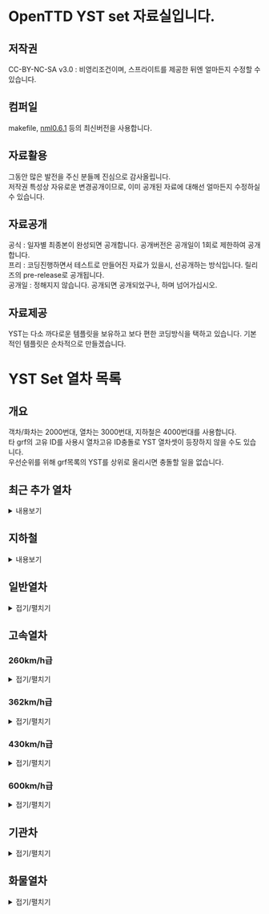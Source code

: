 # OpenTTD YST set 자료실입니다.
## 저작권
 CC-BY-NC-SA v3.0 : 비영리조건이며, 스프라이트를 제공한 뒤엔 얼마든지 수정할 수 있습니다.<br>

## 컴퍼일
makefile, [nml0.6.1](https://github.com/OpenTTD/nml) 등의 최신버전을 사용합니다.<br>

## 자료활용
그동안 많은 발전을 주신 분들께 진심으로 감사올립니다.<br>
저작권 특성상 자유로운 변경공개이므로, 이미 공개된 자료에 대해선 얼마든지 수정하실 수 있습니다.<br>

## 자료공개
공식 : 일자별 최종본이 완성되면 공개합니다. 공개버전은 공개일이 1회로 제한하여 공개합니다.<br>
프리 : 코딩진행하면서 테스트로 만들어진 자료가 있을시, 선공개하는 방식입니다. 릴리즈의 pre-release로 공개됩니다.<br>
공개일 : 정해지지 않습니다. 공개되면 공개되었구나, 하며 넘어가십시오.<br>

## 자료제공
YST는 다소 까다로운 템플릿을 보유하고 보다 편한 코딩방식을 택하고 있습니다. 기본적인 템플릿은 순차적으로 만들겠습니다.<br>

# YST Set 열차 목록
## 개요
객차/화차는 2000번대, 열차는 3000번대, 지하철은 4000번대를 사용합니다. <br>
타 grf의 고유 ID를 사용시 열차고유 ID충돌로 YST 열차셋이 등장하지 않을 수도 있습니다.<br>
우선순위를 위해 grf목록의 YST를 상위로 올리시면 충돌할 일을 없습니다.<br>

## 최근 추가 열차
<details markdown="1">
<summary>내용보기</summary>
<table class="table2">
                                    <thead>
                                        <tr>
                                            <th>구분</th><th>열차이름</th><th>도입년도</th><th>열차속도</th><th>수송량</th>
                                        </tr>
                                    </thead>
                                    <tbody>
                                        <tr>
                                            <td rowspan="4">지하철</td>
                                        </tr>
                                        <tr>
                                            <td rowspan="3">MTR</td>
                                        </tr>
                                            <tr>
                                                <td colspan="3"><img src="img/YST/MTR.png" alt="MTR"></td>
                                            </tr>
                                        <tr class="tr">
                                            <td>1979년</td><td>120km/h</td><td>운전차량 80, 객차차량 80</td>
                                        </tr>
                                        <!-- // MTR -->
                                        <tr>
                                            <td rowspan="4">지하철</td>
                                        </tr>
                                        <tr>
                                            <td rowspan="3">MTR 개조형</td>
                                        </tr>
                                            <tr>
                                                <td colspan="3"><img src="img/YST/MTR_remoding.png" alt="MTR remoding"></td>
                                            </tr>
                                        <tr class="tr">
                                            <td>1979년</td><td>120km/h</td><td>운전차량 80, 객차차량 80</td>
                                        </tr>
                                        <!-- // MTR 개조형-->
                                        <tr>
                                            <td rowspan="4">지하철</td>
                                        </tr>
                                        <tr>
                                            <td rowspan="3">MTR 디즈니</td>
                                        </tr>
                                            <tr>
                                                <td colspan="3"><img src="img/YST/MTR_Disney.png" alt="MTR Disney"></td>
                                            </tr>
                                        <tr class="tr">
                                            <td>1979년</td><td>120km/h</td><td>운전차량 80, 객차차량 80</td>
                                        </tr>
                                        <!-- // MTR 디즈니-->
                                        <tr>
                                            <td rowspan="4">지하철</td>
                                        </tr>
                                        <tr>
                                            <td rowspan="3">MTR CNR</td>
                                        </tr>
                                            <tr>
                                                <td colspan="3"><img src="img/YST/MTR_CNR.png" alt="MTR CNR"></td>
                                            </tr>
                                        <tr class="tr">
                                            <td>1979년</td><td>120km/h</td><td>운전차량 80, 객차차량 80</td>
                                        </tr>
                                        <!-- // MTR CNR-->
                                        <tr>
                                            <td rowspan="4">지하철</td>
                                        </tr>
                                        <tr>
                                            <td rowspan="3">MTR CNR 남부섬</td>
                                        </tr>
                                            <tr>
                                                <td colspan="3"><img src="img/YST/MTR_CNRN.png" alt="MTR CNR 남부섬"></td>
                                            </tr>
                                        <tr class="tr">
                                            <td>1979년</td><td>120km/h</td><td>운전차량 80, 객차차량 80</td>
                                        </tr>
                                        <!-- // MTR CNR 남부섬-->
                                        <tr>
                                            <td rowspan="4">지하철</td>
                                        </tr>
                                        <tr>
                                            <td rowspan="3">MTR CRRC</td>
                                        </tr>
                                            <tr>
                                                <td colspan="3"><img src="img/YST/MTR_CRRC.png" alt="MTR CRRC"></td>
                                            </tr>
                                        <tr class="tr">
                                            <td>1979년</td><td>120km/h</td><td>운전차량 80, 객차차량 80</td>
                                        </tr>
                                        <!-- // MTR CRRC-->
                                        <tr>
                                            <td rowspan="4">지하철</td>
                                        </tr>
                                        <tr>
                                            <td rowspan="3">MTR 미쓰비시</td>
                                        </tr>
                                            <tr>
                                                <td colspan="3"><img src="img/YST/MTR_H.png" alt="MTR 미쓰비시"></td>
                                            </tr>
                                        <tr class="tr">
                                            <td>1979년</td><td>120km/h</td><td>운전차량 80, 객차차량 80</td>
                                        </tr>
                                        <!-- // MTR 미쓰비시-->
                                        <tr>
                                            <td rowspan="4">지하철</td>
                                        </tr>
                                        <tr>
                                            <td rowspan="3">YTRO 100 A도색</td>
                                        </tr>
                                        <tr>
                                            <td colspan="3"><img src="img/YST/YTRO_100_A.png" alt="YTRO 100 A도색"></td>
                                        </tr>
                                        <tr class="tr">
                                            <td>2020년</td><td>120km/h</td><td>운전차량 80, 1층 객차차량 80, 2층 객차차량 160</td>
                                        </tr>
                                        <tr>
                                            <td rowspan="4">지하철</td>
                                        </tr>
                                        <tr>
                                            <td rowspan="3">YTRO 100 B도색</td>
                                        </tr>
                                        <tr>
                                            <td colspan="3"><img src="img/YST/YTRO_100_B.png" alt="YTRO 100 B도색"></td>
                                        </tr>
                                        <tr class="tr">
                                            <td>2020년</td><td>120km/h</td><td>운전차량 80, 1층 객차차량 80, 2층 객차차량 160</td>
                                        </tr>
                                        <tr>
                                            <td rowspan="4">지하철</td>
                                        </tr>
                                        <tr>
                                            <td rowspan="3">YTRO 100 C도색</td>
                                        </tr>
                                        <tr>
                                            <td colspan="3"><img src="img/YST/YTRO_100_C.png" alt="YTRO 100 C도색"></td>
                                        </tr>
                                        <tr class="tr">
                                            <td>2020년</td><td>120km/h</td><td>운전차량 80, 1층 객차차량 80, 2층 객차차량 160</td>
                                        </tr>
                                        <tr>
                                            <td rowspan="4">지하철</td>
                                        </tr>
                                        <tr>
                                            <td rowspan="3">YTRO 100 D도색</td>
                                        </tr>
                                        <tr>
                                            <td colspan="3"><img src="img/YST/YTRO_100_D.png" alt="YTRO 100 D도색"></td>
                                        </tr>
                                        <tr class="tr">
                                            <td>2020년</td><td>120km/h</td><td>운전차량 80, 1층 객차차량 80, 2층 객차차량 160</td>
                                        </tr>
                                        <tr>
                                            <td rowspan="4">지하철</td>
                                        </tr>
                                        <tr>
                                            <td rowspan="3">YTRO 100 E도색</td>
                                        </tr>
                                        <tr>
                                            <td colspan="3"><img src="img/YST/YTRO_100_E.png" alt="YTRO 100 E도색"></td>
                                        </tr>
                                        <tr class="tr">
                                            <td>2020년</td><td>120km/h</td><td>운전차량 80, 1층 객차차량 80, 2층 객차차량 160</td>
                                        </tr>
                                        <!-- // YTRO 100 -->
                                        <tr>
                                            <td rowspan="4">지하철</td>
                                        </tr>
                                        <tr>
                                            <td rowspan="3">YTRO 200 A도색</td>
                                        </tr>
                                        <tr>
                                            <td colspan="3"><img src="img/YST/YTRO_200_A.png" alt="YTRO 200 A도색"></td>
                                        </tr>
                                        <tr class="tr">
                                            <td>2020년</td><td>120km/h</td><td>운전차량 80, 1층 객차차량 80, 2층 객차차량 160</td>
                                        </tr>
                                        <tr>
                                            <td rowspan="4">지하철</td>
                                        </tr>
                                        <tr>
                                            <td rowspan="3">YTRO 200 B도색</td>
                                        </tr>
                                        <tr>
                                            <td colspan="3"><img src="img/YST/YTRO_200_B.png" alt="YTRO 200 B도색"></td>
                                        </tr>
                                        <tr class="tr">
                                            <td>2020년</td><td>120km/h</td><td>운전차량 80, 1층 객차차량 80, 2층 객차차량 160</td>
                                        </tr>
                                        <tr>
                                            <td rowspan="4">지하철</td>
                                        </tr>
                                        <tr>
                                            <td rowspan="3">YTRO 200 C도색</td>
                                        </tr>
                                        <tr>
                                            <td colspan="3"><img src="img/YST/YTRO_200_C.png" alt="YTRO 200 C도색"></td>
                                        </tr>
                                        <tr class="tr">
                                            <td>2020년</td><td>120km/h</td><td>운전차량 80, 1층 객차차량 80, 2층 객차차량 160</td>
                                        </tr>
                                        <tr>
                                            <td rowspan="4">지하철</td>
                                        </tr>
                                        <tr>
                                            <td rowspan="3">YTRO 200 D도색</td>
                                        </tr>
                                        <tr>
                                            <td colspan="3"><img src="img/YST/YTRO_200_D.png" alt="YTRO 200 D도색"></td>
                                        </tr>
                                        <tr class="tr">
                                            <td>2020년</td><td>120km/h</td><td>운전차량 80, 1층 객차차량 80, 2층 객차차량 160</td>
                                        </tr>
                                        <tr>
                                            <td rowspan="4">지하철</td>
                                        </tr>
                                        <tr>
                                            <td rowspan="3">YTRO 200 E도색</td>
                                        </tr>
                                        <tr>
                                            <td colspan="3"><img src="img/YST/YTRO_200_E.png" alt="YTRO 200 E도색"></td>
                                        </tr>
                                        <tr class="tr">
                                            <td>2020년</td><td>120km/h</td><td>운전차량 80, 1층 객차차량 80, 2층 객차차량 160</td>
                                        </tr>
                                        <tr>
                                            <td rowspan="4">지하철</td>
                                        </tr>
                                        <tr>
                                            <td rowspan="3">YTRO 200 F도색</td>
                                        </tr>
                                        <tr>
                                            <td colspan="3"><img src="img/YST/YTRO_200_F.png" alt="YTRO 200 F도색"></td>
                                        </tr>
                                        <tr class="tr">
                                            <td>2020년</td><td>120km/h</td><td>운전차량 80, 1층 객차차량 80, 2층 객차차량 160</td>
                                        </tr>
                                        <tr>
                                            <td rowspan="4">지하철</td>
                                        </tr>
                                        <tr>
                                            <td rowspan="3">YTRO 200 G도색</td>
                                        </tr>
                                        <tr>
                                            <td colspan="3"><img src="img/YST/YTRO_200_G.png" alt="YTRO 200 G도색"></td>
                                        </tr>
                                        <tr class="tr">
                                            <td>2020년</td><td>120km/h</td><td>운전차량 80, 1층 객차차량 80, 2층 객차차량 160</td>
                                        </tr>
                                        <tr>
                                            <td rowspan="4">지하철</td>
                                        </tr>
                                        <tr>
                                            <td rowspan="3">YTRO 200 H도색</td>
                                        </tr>
                                        <tr>
                                            <td colspan="3"><img src="img/YST/YTRO_200_H.png" alt="YTRO 200 H도색"></td>
                                        </tr>
                                        <tr class="tr">
                                            <td>2020년</td><td>120km/h</td><td>운전차량 80, 1층 객차차량 80, 2층 객차차량 160</td>
                                        </tr>
                                        <tr>
                                            <td rowspan="4">지하철</td>
                                        </tr>
                                        <tr>
                                            <td rowspan="3">YTRO 200 I도색</td>
                                        </tr>
                                        <tr>
                                            <td colspan="3"><img src="img/YST/YTRO_200_I.png" alt="YTRO 200 I도색"></td>
                                        </tr>
                                        <tr class="tr">
                                            <td>2020년</td><td>120km/h</td><td>운전차량 80, 1층 객차차량 80, 2층 객차차량 160</td>
                                        </tr>
                                        <tr>
                                            <td rowspan="4">지하철</td>
                                        </tr>
                                        <tr>
                                            <td rowspan="3">YTRO 200 J도색</td>
                                        </tr>
                                        <tr>
                                            <td colspan="3"><img src="img/YST/YTRO_200_J.png" alt="YTRO 200 J도색"></td>
                                        </tr>
                                        <tr class="tr">
                                            <td>2020년</td><td>120km/h</td><td>운전차량 80, 1층 객차차량 80, 2층 객차차량 160</td>
                                        </tr>
                                        <!-- // YTRO 200 -->
                                </table>
</details>

## 지하철
<details markdown="2">
<summary>내용보기</summary>
<table class="table2">
                                    <thead>
                                        <tr>
                                            <th>구분</th><th>열차이름</th><th>도입년도</th><th>열차속도</th><th>수송량</th>
                                        </tr>
                                    </thead>
                                    <tbody>
                                        <tr>
                                            <td rowspan="4">지하철</td>
                                        </tr>
                                        <tr>
                                            <td rowspan="3">MTR</td>
                                        </tr>
                                            <tr>
                                                <td colspan="3"><img src="img/YST/MTR.png" alt="MTR"></td>
                                            </tr>
                                        <tr class="tr">
                                            <td>1979년</td><td>120km/h</td><td>운전차량 80, 객차차량 80</td>
                                        </tr>
                                        <!-- // MTR -->
                                        <tr>
                                            <td rowspan="4">지하철</td>
                                        </tr>
                                        <tr>
                                            <td rowspan="3">MTR 개조형</td>
                                        </tr>
                                            <tr>
                                                <td colspan="3"><img src="img/YST/MTR_remoding.png" alt="MTR remoding"></td>
                                            </tr>
                                        <tr class="tr">
                                            <td>1979년</td><td>120km/h</td><td>운전차량 80, 객차차량 80</td>
                                        </tr>
                                        <!-- // MTR 개조형-->
                                        <tr>
                                            <td rowspan="4">지하철</td>
                                        </tr>
                                        <tr>
                                            <td rowspan="3">MTR 디즈니</td>
                                        </tr>
                                            <tr>
                                                <td colspan="3"><img src="img/YST/MTR_Disney.png" alt="MTR Disney"></td>
                                            </tr>
                                        <tr class="tr">
                                            <td>1979년</td><td>120km/h</td><td>운전차량 80, 객차차량 80</td>
                                        </tr>
                                        <!-- // MTR 디즈니-->
                                        <tr>
                                            <td rowspan="4">지하철</td>
                                        </tr>
                                        <tr>
                                            <td rowspan="3">MTR CNR</td>
                                        </tr>
                                            <tr>
                                                <td colspan="3"><img src="img/YST/MTR_CNR.png" alt="MTR CNR"></td>
                                            </tr>
                                        <tr class="tr">
                                            <td>1979년</td><td>120km/h</td><td>운전차량 80, 객차차량 80</td>
                                        </tr>
                                        <!-- // MTR CNR-->
                                        <tr>
                                            <td rowspan="4">지하철</td>
                                        </tr>
                                        <tr>
                                            <td rowspan="3">MTR CNR 남부섬</td>
                                        </tr>
                                            <tr>
                                                <td colspan="3"><img src="img/YST/MTR_CNRN.png" alt="MTR CNR 남부섬"></td>
                                            </tr>
                                        <tr class="tr">
                                            <td>1979년</td><td>120km/h</td><td>운전차량 80, 객차차량 80</td>
                                        </tr>
                                        <!-- // MTR CNR 남부섬-->
                                        <tr>
                                            <td rowspan="4">지하철</td>
                                        </tr>
                                        <tr>
                                            <td rowspan="3">MTR CRRC</td>
                                        </tr>
                                            <tr>
                                                <td colspan="3"><img src="img/YST/MTR_CRRC.png" alt="MTR CRRC"></td>
                                            </tr>
                                        <tr class="tr">
                                            <td>1979년</td><td>120km/h</td><td>운전차량 80, 객차차량 80</td>
                                        </tr>
                                        <!-- // MTR CRRC-->
                                        <tr>
                                            <td rowspan="4">지하철</td>
                                        </tr>
                                        <tr>
                                            <td rowspan="3">MTR 미쓰비시</td>
                                        </tr>
                                            <tr>
                                                <td colspan="3"><img src="img/YST/MTR_H.png" alt="MTR 미쓰비시"></td>
                                            </tr>
                                        <tr class="tr">
                                            <td>1979년</td><td>120km/h</td><td>운전차량 80, 객차차량 80</td>
                                        </tr>
                                        <!-- // MTR 미쓰비시-->
                                        <tr>
                                            <td rowspan="4">지하철</td>
                                        </tr>
                                        <tr>
                                            <td rowspan="3">YTRO 100 A도색</td>
                                        </tr>
                                        <tr>
                                            <td colspan="3"><img src="img/YST/YTRO_100_A.png" alt="YTRO 100 A도색"></td>
                                        </tr>
                                        <tr class="tr">
                                            <td>2020년</td><td>120km/h</td><td>운전차량 80, 1층 객차차량 80, 2층 객차차량 160</td>
                                        </tr>
                                        <tr>
                                            <td rowspan="4">지하철</td>
                                        </tr>
                                        <tr>
                                            <td rowspan="3">YTRO 100 B도색</td>
                                        </tr>
                                        <tr>
                                            <td colspan="3"><img src="img/YST/YTRO_100_B.png" alt="YTRO 100 B도색"></td>
                                        </tr>
                                        <tr class="tr">
                                            <td>2020년</td><td>120km/h</td><td>운전차량 80, 1층 객차차량 80, 2층 객차차량 160</td>
                                        </tr>
                                        <tr>
                                            <td rowspan="4">지하철</td>
                                        </tr>
                                        <tr>
                                            <td rowspan="3">YTRO 100 C도색</td>
                                        </tr>
                                        <tr>
                                            <td colspan="3"><img src="img/YST/YTRO_100_C.png" alt="YTRO 100 C도색"></td>
                                        </tr>
                                        <tr class="tr">
                                            <td>2020년</td><td>120km/h</td><td>운전차량 80, 1층 객차차량 80, 2층 객차차량 160</td>
                                        </tr>
                                        <tr>
                                            <td rowspan="4">지하철</td>
                                        </tr>
                                        <tr>
                                            <td rowspan="3">YTRO 100 D도색</td>
                                        </tr>
                                        <tr>
                                            <td colspan="3"><img src="img/YST/YTRO_100_D.png" alt="YTRO 100 D도색"></td>
                                        </tr>
                                        <tr class="tr">
                                            <td>2020년</td><td>120km/h</td><td>운전차량 80, 1층 객차차량 80, 2층 객차차량 160</td>
                                        </tr>
                                        <tr>
                                            <td rowspan="4">지하철</td>
                                        </tr>
                                        <tr>
                                            <td rowspan="3">YTRO 100 E도색</td>
                                        </tr>
                                        <tr>
                                            <td colspan="3"><img src="img/YST/YTRO_100_E.png" alt="YTRO 100 E도색"></td>
                                        </tr>
                                        <tr class="tr">
                                            <td>2020년</td><td>120km/h</td><td>운전차량 80, 1층 객차차량 80, 2층 객차차량 160</td>
                                        </tr>
                                        <!-- // YTRO 100 -->
                                        <tr>
                                            <td rowspan="4">지하철</td>
                                        </tr>
                                        <tr>
                                            <td rowspan="3">YTRO 200 A도색</td>
                                        </tr>
                                        <tr>
                                            <td colspan="3"><img src="img/YST/YTRO_200_A.png" alt="YTRO 200 A도색"></td>
                                        </tr>
                                        <tr class="tr">
                                            <td>2020년</td><td>120km/h</td><td>운전차량 80, 1층 객차차량 80, 2층 객차차량 160</td>
                                        </tr>
                                        <tr>
                                            <td rowspan="4">지하철</td>
                                        </tr>
                                        <tr>
                                            <td rowspan="3">YTRO 200 B도색</td>
                                        </tr>
                                        <tr>
                                            <td colspan="3"><img src="img/YST/YTRO_200_B.png" alt="YTRO 200 B도색"></td>
                                        </tr>
                                        <tr class="tr">
                                            <td>2020년</td><td>120km/h</td><td>운전차량 80, 1층 객차차량 80, 2층 객차차량 160</td>
                                        </tr>
                                        <tr>
                                            <td rowspan="4">지하철</td>
                                        </tr>
                                        <tr>
                                            <td rowspan="3">YTRO 200 C도색</td>
                                        </tr>
                                        <tr>
                                            <td colspan="3"><img src="img/YST/YTRO_200_C.png" alt="YTRO 200 C도색"></td>
                                        </tr>
                                        <tr class="tr">
                                            <td>2020년</td><td>120km/h</td><td>운전차량 80, 1층 객차차량 80, 2층 객차차량 160</td>
                                        </tr>
                                        <tr>
                                            <td rowspan="4">지하철</td>
                                        </tr>
                                        <tr>
                                            <td rowspan="3">YTRO 200 D도색</td>
                                        </tr>
                                        <tr>
                                            <td colspan="3"><img src="img/YST/YTRO_200_D.png" alt="YTRO 200 D도색"></td>
                                        </tr>
                                        <tr class="tr">
                                            <td>2020년</td><td>120km/h</td><td>운전차량 80, 1층 객차차량 80, 2층 객차차량 160</td>
                                        </tr>
                                        <tr>
                                            <td rowspan="4">지하철</td>
                                        </tr>
                                        <tr>
                                            <td rowspan="3">YTRO 200 E도색</td>
                                        </tr>
                                        <tr>
                                            <td colspan="3"><img src="img/YST/YTRO_200_E.png" alt="YTRO 200 E도색"></td>
                                        </tr>
                                        <tr class="tr">
                                            <td>2020년</td><td>120km/h</td><td>운전차량 80, 1층 객차차량 80, 2층 객차차량 160</td>
                                        </tr>
                                        <tr>
                                            <td rowspan="4">지하철</td>
                                        </tr>
                                        <tr>
                                            <td rowspan="3">YTRO 200 F도색</td>
                                        </tr>
                                        <tr>
                                            <td colspan="3"><img src="img/YST/YTRO_200_F.png" alt="YTRO 200 F도색"></td>
                                        </tr>
                                        <tr class="tr">
                                            <td>2020년</td><td>120km/h</td><td>운전차량 80, 1층 객차차량 80, 2층 객차차량 160</td>
                                        </tr>
                                        <tr>
                                            <td rowspan="4">지하철</td>
                                        </tr>
                                        <tr>
                                            <td rowspan="3">YTRO 200 G도색</td>
                                        </tr>
                                        <tr>
                                            <td colspan="3"><img src="img/YST/YTRO_200_G.png" alt="YTRO 200 G도색"></td>
                                        </tr>
                                        <tr class="tr">
                                            <td>2020년</td><td>120km/h</td><td>운전차량 80, 1층 객차차량 80, 2층 객차차량 160</td>
                                        </tr>
                                        <tr>
                                            <td rowspan="4">지하철</td>
                                        </tr>
                                        <tr>
                                            <td rowspan="3">YTRO 200 H도색</td>
                                        </tr>
                                        <tr>
                                            <td colspan="3"><img src="img/YST/YTRO_200_H.png" alt="YTRO 200 H도색"></td>
                                        </tr>
                                        <tr class="tr">
                                            <td>2020년</td><td>120km/h</td><td>운전차량 80, 1층 객차차량 80, 2층 객차차량 160</td>
                                        </tr>
                                        <tr>
                                            <td rowspan="4">지하철</td>
                                        </tr>
                                        <tr>
                                            <td rowspan="3">YTRO 200 I도색</td>
                                        </tr>
                                        <tr>
                                            <td colspan="3"><img src="img/YST/YTRO_200_I.png" alt="YTRO 200 I도색"></td>
                                        </tr>
                                        <tr class="tr">
                                            <td>2020년</td><td>120km/h</td><td>운전차량 80, 1층 객차차량 80, 2층 객차차량 160</td>
                                        </tr>
                                        <tr>
                                            <td rowspan="4">지하철</td>
                                        </tr>
                                        <tr>
                                            <td rowspan="3">YTRO 200 J도색</td>
                                        </tr>
                                        <tr>
                                            <td colspan="3"><img src="img/YST/YTRO_200_J.png" alt="YTRO 200 J도색"></td>
                                        </tr>
                                        <tr class="tr">
                                            <td>2020년</td><td>120km/h</td><td>운전차량 80, 1층 객차차량 80, 2층 객차차량 160</td>
                                        </tr>
                                        <!-- // YTRO 200 -->
                                </table>
</details>

## 일반열차
<details markdown="3">
<summary>접기/펼치기</summary>
<table class="table2">
                                    <thead>
                                        <tr>
                                            <th>구분</th><th>열차이름</th><th>도입년도</th><th>열차속도</th><th>수송량</th>
                                        </tr>
                                    </thead>
                                    <tbody>
                                        <tr>
                                            <td rowspan="4">일반열차</td>
                                        </tr>
                                        <tr>
                                            <td rowspan="3">NKX A도색</td>
                                        </tr>
                                        <tr>
                                            <td colspan="3"><img src="img/YST/NKX_A.png" alt="NKX A도색"></td>
                                        </tr>
                                        <tr class="tr">
                                            <td>2020년</td><td>150km/h</td><td>운전차량 72, 1층 객차차량 101, 2층 객차차량 202</td>
                                        </tr>
                                        <tr>
                                            <td rowspan="4">일반열차</td>
                                        </tr>
                                        <tr>
                                            <td rowspan="3">NKX B도색</td>
                                        </tr>
                                        <tr>
                                            <td colspan="3"><img src="img/YST/NKX_B.png" alt="NKX B도색"></td>
                                        </tr>
                                        <tr class="tr">
                                            <td>2020년</td><td>150km/h</td><td>운전차량 72, 1층 객차차량 101, 2층 객차차량 202</td>
                                        </tr>
                                        <tr>
                                            <td rowspan="4">일반열차</td>
                                        </tr>
                                        <tr>
                                            <td rowspan="3">NKX C도색</td>
                                        </tr>
                                        <tr>
                                            <td colspan="3"><img src="img/YST/NKX_C.png" alt="NKX C도색"></td>
                                        </tr>
                                        <tr class="tr">
                                            <td>2020년</td><td>150km/h</td><td>운전차량 72, 1층 객차차량 101, 2층 객차차량 202</td>
                                        </tr>
                                        <!-- // NKX -->
                                        <tr>
                                            <td rowspan="4">일반열차</td>
                                        </tr>
                                        <tr>
                                            <td rowspan="3">YN01</td>
                                        </tr>
                                        <tr>
                                            <td colspan="3"><img src="img/YST/YN01.png" alt="YN01"></td>
                                        </tr>
                                        <tr class="tr">
                                            <td>2020년</td><td>180km/h</td><td>운전차량 58, 객차차량 70</td>
                                        </tr>
                                        <tr>
                                            <td rowspan="4">일반열차</td>
                                        </tr>
                                        <tr>
                                            <td rowspan="3">YN01-Yellow</td>
                                        </tr>
                                        <tr>
                                            <td colspan="3"><img src="img/YST/YN01_Yellow.png" alt="YN01-Yellow"></td>
                                        </tr>
                                        <tr class="tr">
                                            <td>2020년</td><td>180km/h</td><td>운전차량 58, 객차차량 70</td>
                                        </tr>
                                </table>
</details>

## 고속열차
### 260km/h급 
<details markdown="4">
<summary>접기/펼치기</summary>
<table class="table2">
                                    <thead>
                                        <tr>
                                            <th>구분</th><th>열차이름</th><th>도입년도</th><th>열차속도</th><th>수송량</th>
                                        </tr>
                                    </thead>
                                    <tbody>
                                        <tr>
                                            <td rowspan="4">고속철도</td>
                                        </tr>
                                        <tr>
                                            <td rowspan="3">800계</td>
                                        </tr>
                                           <tr>
                                            <td colspan="3"><img src="img/YST/800.png" alt="신칸센 800계"></td>
                                        </tr>
                                        <tr class="tr">
                                            <td>1996년</td><td>260km/h</td><td>운전차량 58, 객차차량 80</td>
                                        </tr>
                                        <!-- // 신칸센 800계 -->
                                        <tr>
                                            <td rowspan="4">고속철도</td>
                                        </tr>
                                        <tr>
                                            <td rowspan="3">CRH1</td>
                                        </tr>
                                        <tr>
                                            <td colspan="3"><img src="img/YST/CRH1.png" alt="CRH1"></td>
                                        </tr>
                                        <tr class="tr">
                                            <td>2012년</td><td>280km/h</td><td>운전차량 72, 객차차량 101</td>
                                        </tr>
                                        <!-- // CRH1 -->
                                        <tr>
                                            <td rowspan="4">준고속철도</td>
                                        </tr>
                                        <tr>
                                            <td rowspan="3">EMU-250</td>
                                        </tr>
                                        <tr>
                                            <td colspan="3"><img src="img/YST/EMU_250.png" alt="EMU-250"></td>
                                        </tr>
                                        <tr class="tr">
                                            <td>2020년</td><td>251km/h</td><td>운전차량 58, 객차차량 70</td>
                                        </tr>
                                        <tr>
                                            <td rowspan="4">준고속철도</td>
                                        </tr>
                                        <tr>
                                            <td rowspan="3">HMX 빨강도색</td>
                                        </tr>
                                        <tr>
                                            <td colspan="3"><img src="img/YST/HMX_Red.png" alt="HMX-Red"></td>
                                        </tr>
                                        <tr class="tr">
                                            <td>2020년</td><td>251km/h</td><td>운전차량 40, 1층 객차차량 80, 2층 객차차량 160</td>
                                        </tr>
                                        <tr>
                                            <td rowspan="4">준고속철도</td>
                                        </tr>
                                        <tr>
                                            <td rowspan="3">HMX 녹색도색</td>
                                        </tr>
                                        <tr>
                                            <td colspan="3"><img src="img/YST/HMX_Green.png" alt="HMX-Green"></td>
                                        </tr>
                                        <tr class="tr">
                                            <td>2020년</td><td>251km/h</td><td>운전차량 40, 1층 객차차량 80, 2층 객차차량 160</td>
                                        </tr>
                                        <!-- // HMX -->
                                        <tr>
                                            <td rowspan="4">준고속철도</td>
                                        </tr>
                                        <tr>
                                            <td rowspan="3">Talgo250-Alvia</td>
                                        </tr>
                                        <tr>
                                            <td colspan="3"><img src="img/YST/Talgo_250_Alvia.png" alt="Talgo-250 Alvia"></td>
                                        </tr>
                                        <tr class="tr">
                                            <td>2012년</td><td>250km/h</td><td>객차차량 85</td>
                                        </tr>
                                        <tr>
                                            <td rowspan="4">준고속철도</td>
                                        </tr>
                                        <tr>
                                            <td rowspan="3">Talgo250-Aprosiyob</td>
                                        </tr>
                                        <tr>
                                            <td colspan="3"><img src="img/YST/Talgo_250_Aprosiyob.png" alt="Talgo-250 Aprosiyob"></td>
                                        </tr>
                                        <tr class="tr">
                                            <td>2012년</td><td>250km/h</td><td>객차차량 85</td>
                                        </tr>
                                        <!-- // Talgo250 -->
                                        <tr>
                                            <td rowspan="4">준고속열차</td>
                                        </tr>
                                        <tr>
                                            <td rowspan="3">YN02</td>
                                        </tr>
                                        <tr>
                                            <td colspan="3"><img src="img/YST/YN02.png" alt="YN02"></td>
                                        </tr>
                                        <tr class="tr">
                                            <td>2020년</td><td>251km/h</td><td>운전차량 58, 객차차량 70</td>
                                        </tr>
                                        <!-- // YN -->
                                </table>
	
</details>
	
### 362km/h급 
<details markdown="5">
<summary>접기/펼치기</summary>
<table class="table2">
                                    <thead>
                                        <tr>
                                            <th>구분</th><th>열차이름</th><th>도입년도</th><th>열차속도</th><th>수송량</th>
                                        </tr>
                                    </thead>
                                    <tbody>
                                        <tr>
                                            <td rowspan="4">고속철도</td>
                                        </tr>
                                        <tr>
                                            <td rowspan="3">500계</td>
                                        </tr>
                                           <tr>
                                            <td colspan="3"><img src="img/YST/500.png" alt="신칸센 500계"></td>
                                        </tr>
                                        <tr class="tr">
                                            <td>1996년</td><td>330km/h</td><td>운전차량 53, 객차차량 100</td>
                                        </tr>
                                        <tr>
                                            <td rowspan="4">고속철도</td>
                                        </tr>
                                        <tr>
                                            <td rowspan="3">500계-팥죽</td>
                                        </tr>
                                            <tr>
                                                <td colspan="3"><img src="img/YST/500_Patjug.png" alt="신칸센 500계-팥죽"></td>
                                            </tr>
                                        <tr class="tr">
                                            <td>1996년</td><td>330km/h</td><td>운전차량 53, 객차차량 100</td>
                                        </tr>
                                        <tr>
                                            <td rowspan="4">고속철도</td>
                                        </tr>
                                        <tr>
                                            <td rowspan="3">500계-산천</td>
                                        </tr>
                                            <tr>
                                            <td colspan="3"><img src="img/YST/500_Sancheon.png" alt="신칸센 500계-산천"></td>
                                        </tr>
                                        <tr class="tr">
                                            <td>1996년</td><td>330km/h</td><td>운전차량 53, 객차차량 100</td>
                                        </tr>
                                        <!-- // 신칸센 500계 -->
                                        <tr>
                                            <td rowspan="4">고속철도</td>
                                        </tr>
                                        <tr>
                                            <td rowspan="3">AGV</td>
                                        </tr>
                                        <tr>
                                            <td colspan="3"><img src="img/YST/AGV.png" alt="AGV"></td>
                                        </tr>
                                        <tr class="tr">
                                            <td>2012년</td><td>330km/h</td><td>운전차량 85, 객차차량 85</td>
                                        </tr>
                                        <tr>
                                            <td rowspan="4">고속철도</td>
                                        </tr>
                                        <tr>
                                            <td rowspan="3">AVE</td>
                                        </tr>
                                        <tr>
                                            <td colspan="3"><img src="img/YST/AVE.png" alt="AVE"></td>
                                        </tr>
                                        <tr class="tr">
                                            <td>2012년</td><td>330km/h</td><td>객차차량 85</td>
                                        </tr>
                                        <!-- // AVE -->
                                        <tr>
                                            <td rowspan="4">고속철도</td>
                                        </tr>
                                        <tr>
                                            <td rowspan="3">AVE Velaro</td>
                                        </tr>
                                           <tr>
                                            <td colspan="3"><img src="img/YST/AVE_Velaro.png" alt="AVE"></td>
                                        </tr>
                                        <tr class="tr">
                                            <td>2006년</td><td>330km/h</td><td>운전차량 30, 객차차량 50</td>
                                        </tr>
                                        <!-- // AVE Velaro -->
                                        <tr>
                                            <td rowspan="4">고속철도</td>
                                        </tr>
                                        <tr>
                                            <td rowspan="3">CRH3</td>
                                        </tr>
                                        <tr>
                                            <td colspan="3"><img src="img/YST/CRH3.png" alt="CRH1"></td>
                                        </tr>
                                        <tr class="tr">
                                            <td>2017년</td><td>330km/h</td><td>운전차량 30, 객차차량 50</td>
                                        </tr>
                                        <!-- // CRH3 -->
                                        <tr>
                                            <td rowspan="4">고속철도</td>
                                        </tr>
                                        <tr>
                                            <td rowspan="3">CRH380A</td>
                                        </tr>
                                        <tr>
                                            <td colspan="3"><img src="img/YST/CRH380A.png" alt="CRH380A"></td>
                                        </tr>
                                        <tr class="tr">
                                            <td>2017년</td><td>380km/h</td><td>운전차량 46, 객차차량 85</td>
                                        </tr>
                                        <tr>
                                            <td rowspan="4">고속철도</td>
                                        </tr>
                                        <tr>
                                            <td rowspan="3">CRH380A-Red</td>
                                        </tr>
                                        <tr>
                                            <td colspan="3"><img src="img/YST/CRH380A_Red.png" alt="CRH380A_Red"></td>
                                        </tr>
                                        <tr class="tr">
                                            <td>2017년</td><td>380km/h</td><td>운전차량 46, 객차차량 85</td>
                                        </tr>
                                        <!-- // CRH380A -->
                                        <tr>
                                            <td rowspan="4">고속철도</td>
                                        </tr>
                                        <tr>
                                            <td rowspan="3">E5</td>
                                        </tr>
                                        <tr>
                                            <td colspan="3"><img src="img/YST/E5.png" alt="E5"></td>
                                        </tr>
                                        <tr class="tr">
                                            <td>2011년</td><td>330km/h</td><td>운전차량 20, 객차차량 100</td>
                                        </tr>
                                        <tr>
                                            <td rowspan="4">고속철도</td>
                                        </tr>
                                        <tr>
                                            <td rowspan="3">H5</td>
                                        </tr>
                                        <tr>
                                            <td colspan="3"><img src="img/YST/H5.png" alt="H5"></td>
                                        </tr>
                                        <tr class="tr">
                                            <td>2011년</td><td>330km/h</td><td>운전차량 20, 객차차량 100</td>
                                        </tr>
                                        <!-- // E5 -->
                                        <tr>
                                            <td rowspan="4">고속철도</td>
                                        </tr>
                                        <tr>
                                            <td rowspan="3">E6</td>
                                        </tr>
                                        <tr>
                                            <td colspan="3"><img src="img/YST/E6.png" alt="E6"></td>
                                        </tr>
                                        <tr class="tr">
                                            <td>2011년</td><td>330km/h</td><td>운전차량 22, 객차차량 68</td>
                                        </tr>
                                        <!-- // E6 -->
                                        <tr>
                                            <td rowspan="4">고속철도</td>
                                        </tr>
                                        <tr>
                                            <td rowspan="3">E7</td>
                                        </tr>
                                        <tr>
                                            <td colspan="3"><img src="img/YST/E7.png" alt="E7"></td>
                                        </tr>
                                        <tr class="tr">
                                            <td>2014년</td><td>331km/h</td><td>운전차량 50, 객차차량 98</td>
                                        </tr>
                                        <!-- // E7 -->
                                        <tr>
                                            <td rowspan="4">고속철도</td>
                                        </tr>
                                        <tr>
                                            <td rowspan="3">E300 노랑도색</td>
                                        </tr>
                                        <tr>
                                            <td colspan="3"><img src="img/YST/E300_A.png" alt="E300 노랑도색"></td>
                                        </tr>
                                        <tr class="tr">
                                            <td>1992년</td><td>331km/h</td><td>객차차량 58</td>
                                        </tr>
                                        <tr>
                                            <td rowspan="4">고속철도</td>
                                        </tr>
                                        <tr>
                                            <td rowspan="3">E300 파랑도색</td>
                                        </tr>
                                        <tr>
                                            <td colspan="3"><img src="img/YST/E300_B.png" alt="E300 파랑도색"></td>
                                        </tr>
                                        <tr class="tr">
                                            <td>1992년</td><td>331km/h</td><td>객차차량 58</td>
                                        </tr>
                                        <!-- // E300 -->
                                        <tr>
                                            <td rowspan="4">고속철도</td>
                                        </tr>
                                        <tr>
                                            <td rowspan="3">E320</td>
                                        </tr>
                                        <tr>
                                            <td colspan="3"><img src="img/YST/E320.png" alt="E320"></td>
                                        </tr>
                                        <tr class="tr">
                                            <td>2014년</td><td>331km/h</td><td>운전차량 30, 객차차량 50</td>
                                        </tr>
                                        <!-- // E320 -->
                                        <tr>
                                            <td rowspan="4">고속철도</td>
                                        </tr>
                                        <tr>
                                            <td rowspan="3">EMU-300</td>
                                        </tr>
                                        <tr>
                                            <td colspan="3"><img src="img/YST/EMU_300.png" alt="EMU-300"></td>
                                        </tr>
                                        <tr class="tr">
                                            <td>2020년</td><td>331km/h</td><td>운전차량 58, 객차차량 70</td>
                                        </tr>
                                        <!-- // EMU -->
                                        <tr>
                                            <td rowspan="4">고속철도</td>
                                        </tr>
                                        <tr>
                                            <td rowspan="3">ICE3</td>
                                        </tr>
                                        <tr>
                                            <td colspan="3"><img src="img/YST/ICE3.png" alt="ICE3"></td>
                                        </tr>
                                        <tr class="tr">
                                            <td>1997년</td><td>331km/h</td><td>운전차량 30, 객차차량 50</td>
                                        </tr>
                                        <!-- // ICE3 -->
                                        <tr>
                                            <td rowspan="4">고속철도</td>
                                        </tr>
                                        <tr>
                                            <td rowspan="3">ICE-SP (산천)</td>
                                        </tr>
                                        <tr>
                                            <td colspan="3"><img src="img/YST/ICE_Sancheon.png" alt="ICE-산천"></td>
                                        </tr>
                                        <tr class="tr">
                                            <td>2020년</td><td>331km/h</td><td>운전차량 30, 객차차량 50</td>
                                        </tr>
                                        <tr>
                                            <td rowspan="4">고속철도</td>
                                        </tr>
                                        <tr>
                                            <td rowspan="3">ICE-SP (팥죽)</td>
                                        </tr>
                                        <tr>
                                            <td colspan="3"><img src="img/YST/ICE_Patjug.png" alt="ICE-팥죽"></td>
                                        </tr>
                                        <tr class="tr">
                                            <td>2020년</td><td>331km/h</td><td>운전차량 30, 객차차량 50</td>
                                        </tr>
                                        <!-- // ICE-SP -->
                                        <tr>
                                            <td rowspan="4">고속철도</td>
                                        </tr>
                                        <tr>
                                            <td rowspan="3">KTX-N</td>
                                        </tr>
                                        <tr>
                                            <td colspan="3"><img src="img/YST/KTX_N.png" alt="KTX-N"></td>
                                        </tr>
                                        <tr class="tr">
                                            <td>2020년</td><td>331km/h</td><td>객차차량 116</td>
                                        </tr>
                                        <!-- // KTX-N -->
                                        <tr>
                                            <td rowspan="4">고속철도</td>
                                        </tr>
                                        <tr>
                                            <td rowspan="3">N700</td>
                                        </tr>
                                        <tr>
                                            <td colspan="3"><img src="img/YST/N700.png" alt="N700"></td>
                                        </tr>
                                        <tr class="tr">
                                            <td>2007년</td><td>331km/h</td><td>운전차량 75, 객차차량 100</td>
                                        </tr>
                                        <tr>
                                            <td rowspan="4">고속철도</td>
                                        </tr>
                                        <tr>
                                            <td rowspan="3">타이완 고속열차</td>
                                        </tr>
                                        <tr>
                                            <td colspan="3"><img src="img/YST/N700_Taiwan.png" alt="타이완고속열차"></td>
                                        </tr>
                                        <tr class="tr">
                                            <td>2007년</td><td>331km/h</td><td>운전차량 75, 객차차량 100</td>
                                        </tr>
                                        <!-- // N700 -->
                                        <tr>
                                            <td rowspan="4">고속철도</td>
                                        </tr>
                                        <tr>
                                            <td rowspan="3">TGV-Old</td>
                                        </tr>
                                        <tr>
                                            <td colspan="3"><img src="img/YST/TGV_Old.png" alt="TGV Old"></td>
                                        </tr>
                                        <tr class="tr">
                                            <td>1978년</td><td>331km/h</td><td>객차차량 85</td>
                                        </tr>
                                        <!-- // TGV-Old -->
                                        <tr>
                                            <td rowspan="4">고속철도</td>
                                        </tr>
                                        <tr>
                                            <td rowspan="3">TGV Old Pos</td>
                                        </tr>
                                        <tr>
                                            <td colspan="3"><img src="img/YST/TGV_OLD_POS.png" alt="TGV Old Pos"></td>
                                        </tr>
                                        <tr class="tr">
                                            <td>1978년</td><td>331km/h</td><td>객차차량 85</td>
                                        </tr>
                                        <tr>
                                            <td rowspan="4">고속철도</td>
                                        </tr>
                                        <tr>
                                            <td rowspan="3">TGV Old Lyair</td>
                                        </tr>
                                        <tr>
                                            <td colspan="3"><img src="img/YST/TGV_OLD_POS_Lyair.png" alt="TGV Old Pos Lyair"></td>
                                        </tr>
                                        <tr class="tr">
                                            <td>1978년</td><td>331km/h</td><td>객차차량 85</td>
                                        </tr>
                                        <tr>
                                            <td rowspan="4">고속철도</td>
                                        </tr>
                                        <tr>
                                            <td rowspan="3">TGV Old Thalys</td>
                                        </tr>
                                        <tr>
                                            <td colspan="3"><img src="img/YST/TGV_OLD_POS_Thalys.png" alt="TGV Old Pos Thalys"></td>
                                        </tr>
                                        <tr class="tr">
                                            <td>1978년</td><td>331km/h</td><td>객차차량 85</td>
                                        </tr>
                                        <!-- // TGV Old Pos -->
                                        <tr>
                                            <td rowspan="4">고속철도</td>
                                        </tr>
                                        <tr>
                                            <td rowspan="3">TGV Pos</td>
                                        </tr>
                                        <tr>
                                            <td colspan="3"><img src="img/YST/TGV_POS.png" alt="TGV Pos"></td>
                                        </tr>
                                        <tr class="tr">
                                            <td>2006년</td><td>331km/h</td><td>객차차량 85</td>
                                        </tr>
                                        <tr>
                                            <td rowspan="4">고속철도</td>
                                        </tr>
                                        <tr>
                                            <td rowspan="3">TGV Lyair</td>
                                        </tr>
                                        <tr>
                                            <td colspan="3"><img src="img/YST/TGV_POS_Lyair.png" alt="TGV Lyair"></td>
                                        </tr>
                                        <tr class="tr">
                                            <td>2006년</td><td>331km/h</td><td>객차차량 85</td>
                                        </tr>
                                        <tr>
                                            <td rowspan="4">고속철도</td>
                                        </tr>
                                        <tr>
                                            <td rowspan="3">TGV Thalys</td>
                                        </tr>
                                        <tr>
                                            <td colspan="3"><img src="img/YST/TGV_POS_Thalys.png" alt="TGV Thalys"></td>
                                        </tr>
                                        <tr class="tr">
                                            <td>2006년</td><td>331km/h</td><td>객차차량 85</td>
                                        </tr>
                                        <!-- // TGV Pos -->
                                        <tr>
                                            <td rowspan="4">고속철도</td>
                                        </tr>
                                        <tr>
                                            <td rowspan="3">TGV Old Duplex</td>
                                        </tr>
                                        <tr>
                                            <td colspan="3"><img src="img/YST/TGV_OLD_Duplex.png" alt="TGV Old Duplex"></td>
                                        </tr>
                                        <tr class="tr">
                                            <td>1994년</td><td>250km/h</td><td>객차차량 170</td>
                                        </tr>
                                        <tr>
                                            <td rowspan="4">고속철도</td>
                                        </tr>
                                        <tr>
                                            <td rowspan="3">TGV Old Lyair Duplex</td>
                                        </tr>
                                        <tr>
                                            <td colspan="3"><img src="img/YST/TGV_OLD_Duplex_Lyair.png" alt="TGV Old Duplex Lyair"></td>
                                        </tr>
                                        <tr class="tr">
                                            <td>1994년</td><td>250km/h</td><td>객차차량 170</td>
                                        </tr>
                                        <!-- // TGV Old Duplex -->
                                        <tr>
                                            <td rowspan="4">고속철도</td>
                                        </tr>
                                        <tr>
                                            <td rowspan="3">TGV Duplex</td>
                                        </tr>
                                        <tr>
                                            <td colspan="3"><img src="img/YST/TGV_Duplex.png" alt="TGV Duplex"></td>
                                        </tr>
                                        <tr class="tr">
                                            <td>1994년</td><td>250km/h</td><td>객차차량 85</td>
                                        </tr>
                                        <tr>
                                            <td rowspan="4">고속철도</td>
                                        </tr>
                                        <tr>
                                            <td rowspan="3">TGV Lyair Duplex</td>
                                        </tr>
                                        <tr>
                                            <td colspan="3"><img src="img/YST/TGV_Duplex_Lyair.png" alt="TGV Duplex Lyair"></td>
                                        </tr>
                                        <tr class="tr">
                                            <td>1994년</td><td>250km/h</td><td>객차차량 85</td>
                                        </tr>
                                        <!-- // TGV Duplex -->
                                        <tr>
                                            <td rowspan="4">고속철도</td>
                                        </tr>
                                        <tr>
                                            <td rowspan="3">TGV Ouigo</td>
                                        </tr>
                                        <tr>
                                            <td colspan="3"><img src="img/YST/TGV_Ouigo.png" alt="TGV Ouigo"></td>
                                        </tr>
                                        <tr class="tr">
                                            <td>2013년</td><td>331km/h</td><td>객차차량 85</td>
                                        </tr>
                                        <!-- // TGV Ouigo -->
                                        <tr>
                                            <td rowspan="4">고속열차</td>
                                        </tr>
                                        <tr>
                                            <td rowspan="3">YTX</td>
                                        </tr>
                                        <tr>
                                            <td colspan="3"><img src="img/YST/YTX.png" alt="YTX"></td>
                                        </tr>
                                        <tr class="tr">
                                            <td>2020년</td><td>331km/h</td><td>운전차량 30, 객차차량 50</td>
                                        </tr>
                                        <!-- // YTX -->
                                        <tr>
                                            <td rowspan="4">고속열차</td>
                                        </tr>
                                        <tr>
                                            <td rowspan="3">ZEFIRO380</td>
                                        </tr>
                                        <tr>
                                            <td colspan="3"><img src="img/YST/ZEFIRO380.png" alt="ZEFIRO380"></td>
                                        </tr>
                                        <tr class="tr">
                                            <td>2014년</td><td>380km/h</td><td>운전차량 54, 객차차량 90</td>
                                        </tr>
                                    </tbody>
                                    <!-- // ZEFIRO380 -->
                                </table>
	
</details>
	
### 430km/h급 
<details markdown="6">
<summary>접기/펼치기</summary>
<table class="table2">
                                    <thead>
                                        <tr>
                                            <th>구분</th><th>열차이름</th><th>도입년도</th><th>열차속도</th><th>수송량</th>
                                        </tr>
                                    </thead>
                                    <tbody>
                                        <tr>
                                            <td rowspan="4">고속철도</td>
                                        </tr>
                                        <tr>
                                            <td rowspan="3">500계-Cool</td>
                                        </tr>
                                        <tr>
                                            <td colspan="3"><img src="img/YST/500_Cool.png" alt="신칸센 500계-Cool"></td>
                                        </tr>
                                        <tr class="tr">
                                            <td>1996년</td><td>430km/h</td><td>운전차량 53, 객차차량 100</td>
                                        </tr>
                                        <tr>
                                            <td rowspan="4">고속철도</td>
                                        </tr>
                                        <tr>
                                            <td rowspan="3">AGV-Cool</td>
                                        </tr>
                                        <tr>
                                            <td colspan="3"><img src="img/YST/AGV_Cool.png" alt="AGV-Cool"></td>
                                        </tr>
                                        <tr class="tr">
                                            <td>2012년</td><td>430km/h</td><td>운전차량 85, 객차차량 85</td>
                                        </tr>
                                        <!-- // AGV -->
                                        <tr>
                                            <td rowspan="4">고속철도</td>
                                        </tr>
                                        <tr>
                                            <td rowspan="3">CRH380A-Cool</td>
                                        </tr>
                                        <tr>
                                            <td colspan="3"><img src="img/YST/CRH380A_Cool.png" alt="CRH380A_Cool"></td>
                                        </tr>
                                        <tr class="tr">
                                            <td>2017년</td><td>430km/h</td><td>운전차량 46, 객차차량 85</td>
                                        </tr>
                                        <tr>
                                            <td rowspan="4">고속철도</td>
                                        </tr>
                                        <tr>
                                            <td rowspan="3">HEMU-430</td>
                                        </tr>
                                        <tr>
                                            <td colspan="3"><img src="img/YST/HEMU.png" alt="HEMU-430"></td>
                                        </tr>
                                        <tr class="tr">
                                            <td>2007년</td><td>430km/h</td><td>운전차량 60, 객차차량 80</td>
                                        </tr>
                                        <!-- // HEMU-430 -->
                                        <tr>
                                            <td rowspan="4">고속열차</td>
                                        </tr>
                                        <tr>
                                            <td rowspan="3">ZEFIRO380-Cool</td>
                                        </tr>
                                        <tr>
                                            <td colspan="3"><img src="img/YST/ZEFIRO380_Cool.png" alt="ZEFIRO380-Cool"></td>
                                        </tr>
                                        <tr class="tr">
                                            <td>2014년</td><td>430km/h</td><td>운전차량 54, 객차차량 90</td>
                                        </tr>
                                    </tbody>
                                    <!-- // ZEFIRO380 -->
                                </table>
	
</details>

### 600km/h급 
<details markdown="7">
<summary>접기/펼치기</summary>
<table class="table2">
                                    <thead>
                                        <tr>
                                            <th>구분</th><th>열차이름</th><th>도입년도</th><th>열차속도</th><th>수송량</th>
                                        </tr>
                                    </thead>
                                    <tbody>
                                        <tr>
                                            <td rowspan="4">초고속철도</td>
                                        </tr>
                                        <tr>
                                            <td rowspan="3">CR600</td>
                                        </tr>
                                           <tr>
                                            <td colspan="3"><img src="img/YST/CR600.png" alt="CR600"></td>
                                        </tr>
                                        <tr class="tr">
                                            <td>2012년</td><td>600km/h</td><td>운전차량 45, 객차차량 90</td>
                                        </tr>
                                        <!-- // CR600 -->
                                        <tr>
                                            <td rowspan="5">시운전고속열차</td>
                                        </tr>
                                        <tr>
                                            <td rowspan="4">CRH380A-Test</td>
                                        </tr>
                                        <tr>
                                            <td colspan="3"><img src="img/YST/CRH380A_Test.png" alt="CRH380A-Test"></td>
                                        </tr>
                                        <tr>
                                            <td>2017년</td><td>600km/h</td><td>수송량 없음</td>
                                        </tr>
                                        <tr class="tr">
                                            <td colspan="3">시운전차량으로 기관사와 보조 기관사만 탑승한다는 컨셉임. 유지보수 0</td>
                                        </tr>
                                        <!-- // CRH380A-Test -->
                                        <tr>
                                            <td rowspan="5">시운전고속철도</td>
                                        </tr>
                                        <tr>
                                            <td rowspan="4">Dr. Yellow</td>
                                        </tr>
                                        <tr>
                                            <td colspan="3"><img src="img/YST/Dr_Yellow.png" alt="Dr.Yellow"></td>
                                        </tr>
                                        <tr>
                                            <td>2007년</td><td>600km/h</td><td>수송량 없음</td>
                                        </tr>
                                        <tr class="tr">
                                            <td colspan="3">시운전차량으로 기관사와 보조 기관사만 탑승한다는 컨셉임. 유지보수 0</td>
                                        </tr>
                                        <!-- // Dr. Yellow -->
                                        <tr>
                                            <td rowspan="4">초고속철도</td>
                                        </tr>
                                        <tr>
                                            <td rowspan="3">Glory 600 A도색</td>
                                        </tr>
                                        <tr>
                                            <td colspan="3"><img src="img/YST/Glory_600_A.png" alt="Glory-600 A도색"></td>
                                        </tr>
                                        <tr class="tr">
                                            <td>2020년</td><td>600km/h</td><td>객차차량 100</td>
                                        </tr>
                                        <tr>
                                            <td rowspan="4">초고속철도</td>
                                        </tr>
                                        <tr>
                                            <td rowspan="3">Glory 600 B도색</td>
                                        </tr>
                                        <tr>
                                            <td colspan="3"><img src="img/YST/Glory_600_B.png" alt="Glory-600 B도색"></td>
                                        </tr>
                                        <tr class="tr">
                                            <td>2020년</td><td>600km/h</td><td>객차차량 100</td>
                                        </tr>
                                        <tr>
                                            <td rowspan="4">초고속철도</td>
                                        </tr>
                                        <tr>
                                            <td rowspan="3">Glory 600 C도색</td>
                                        </tr>
                                        <tr>
                                            <td colspan="3"><img src="img/YST/Glory_600_C.png" alt="Glory-600 C도색"></td>
                                        </tr>
                                        <tr class="tr">
                                            <td>2020년</td><td>600km/h</td><td>객차차량 100</td>
                                        </tr>
                                        <tr>
                                            <td rowspan="4">초고속철도</td>
                                        </tr>
                                        <tr>
                                            <td rowspan="3">Glory 600 D도색</td>
                                        </tr>
                                        <tr>
                                            <td colspan="3"><img src="img/YST/Glory_600_D.png" alt="Glory-600 D도색"></td>
                                        </tr>
                                        <tr class="tr">
                                            <td>2020년</td><td>600km/h</td><td>객차차량 100</td>
                                        </tr>
                                        <tr>
                                            <td rowspan="4">초고속철도</td>
                                        </tr>
                                        <tr>
                                            <td rowspan="3">Glory 600 E도색</td>
                                        </tr>
                                        <tr>
                                            <td colspan="3"><img src="img/YST/Glory_600_E.png" alt="Glory-600 E도색"></td>
                                        </tr>
                                        <tr class="tr">
                                            <td>2020년</td><td>600km/h</td><td>객차차량 100</td>
                                        </tr>
                                        <!-- // Glory 600 -->
                                        <tr>
                                            <td rowspan="4">초고속철도</td>
                                        </tr>
                                        <tr>
                                            <td rowspan="3">VTX</td>
                                        </tr>
                                        <tr>
                                            <td colspan="3"><img src="img/YST/VTX.png" alt="VTX"></td>
                                        </tr>
                                        <tr class="tr">
                                            <td>2020년</td><td>600km/h</td><td>운전차량 40, 객차차량 80</td>
                                        </tr>
                                        <!-- // VTX -->
                                        <tr>
                                            <td rowspan="5">화차형 고속열차</td>
                                        </tr>
                                        <tr>
                                            <td rowspan="4">YFX</td>
                                        </tr>
                                        <tr>
                                            <td colspan="3"><img src="img/YST/YFX.png" alt="YFX"></td>
                                        </tr>
                                        <tr>
                                            <td>2020년</td><td>600km/h</td><td>운전차량 100, 증결차량 200</td>
                                        </tr>
                                        <tr class="tr">
                                            <td colspan="3">※ 본 차량은 화물열차로 승객외 모든 화물을 운반합니다.</td>
                                        </tr>
                                        <!-- // YFX -->
                                        <tr>
                                            <td rowspan="4">초고속열차</td>
                                        </tr>
                                        <tr>
                                            <td rowspan="3">ZEFIRO380-Black</td>
                                        </tr>
                                        <tr>
                                            <td colspan="3"><img src="img/YST/ZEFIRO380_Black.png" alt="ZEFIRO380-Black"></td>
                                        </tr>
                                        <tr class="tr">
                                            <td>2014년</td><td>600km/h</td><td>운전차량 54, 객차차량 90</td>
                                        </tr>
                                    </tbody>
                                    <!-- // ZEFIRO380 -->
                                </table>
	
</details>

## 기관차
<details markdown="8">
<summary>접기/펼치기</summary>
<table class="table2">
                                    <thead>
                                        <tr>
                                            <th>구분</th><th>열차이름</th><th>도입년도</th><th>열차속도</th><th>수송량</th>
                                        </tr>
                                    </thead>
                                    <tbody>
                                        <tr>
                                            <td rowspan="4">전기기관차</td>
                                        </tr>
                                        <tr>
                                            <td rowspan="3">BB15048</td>
                                        </tr>
                                            <tr>
                                                <td colspan="3"><img src="img/YST/BB15048.png" alt="BB15048"></td>
                                            </tr>
                                        <tr class="tr">
                                            <td>1971년</td><td>180km/h</td><td>전기기관차로 수송량 없음.</td>
                                        </tr>
                                        <!-- // BB15048 -->
                                        <tr>
                                            <td rowspan="4">디젤기관차</td>
                                        </tr>
                                        <tr>
                                            <td rowspan="3">GT26CW</td>
                                        </tr>
                                            <tr>
                                                <td colspan="3"><img src="img/YST/GT26CW.png" alt="GT26CW"></td>
                                            </tr>
                                        <tr class="tr">
                                            <td>1967년</td><td>180km/h</td><td>디젤기관차로 수송량 없음.</td>
                                        </tr>
                                        <!-- // GT26CW -->
                                        <tr>
                                            <td rowspan="4">디젤기관차</td>
                                        </tr>
                                        <tr>
                                            <td rowspan="3">NJ2</td>
                                        </tr>
                                            <tr>
                                                <td colspan="3"><img src="img/YST/NJ2.png" alt="NJ2"></td>
                                            </tr>
                                        <tr class="tr">
                                            <td>2006년</td><td>180km/h</td><td>디젤기관차로 수송량 없음.</td>
                                        </tr>
                                        <!-- // NJ2 -->
                                </table>
	
</details>

## 화물열차
<details markdown="9">
<summary>접기/펼치기</summary>
<table class="table2">
                                    <thead>
                                        <tr>
                                            <th>구분</th><th>열차이름</th><th>도입년도</th><th>열차속도</th><th>수송량</th>
                                        </tr>
                                    </thead>
                                    <tbody>
                                        <tr>
                                            <td rowspan="4">화차</td>
                                        </tr>
                                        <tr>
                                            <td rowspan="3">컨테이너화차</td>
                                        </tr>
                                            <tr>
                                                <td colspan="3"><img src="img/YST/Flat_1F.png" alt="Flat 1F"></td>
                                            </tr>
                                        <tr class="tr">
                                            <td>1967년</td><td>기관차 속도 귀속</td><td>50 / FIRS 대응</td>
                                        </tr>
                                        <!-- // 컨테이너 화차 1F -->
                                        <tr>
                                            <td rowspan="4">화차</td>
                                        </tr>
                                        <tr>
                                            <td rowspan="3">컨테이너 탱크화차</td>
                                        </tr>
                                            <tr>
                                                <td colspan="3"><img src="img/YST/Flat_Tank.png" alt="Flat Tank"></td>
                                            </tr>
                                        <tr class="tr">
                                            <td>1967년</td><td>기관차 속도 귀속</td><td>액체화물 100 / FIRS 대응</td>
                                        </tr>
                                        <!-- // 컨테이너 화차 1F -->
                                        <tr>
                                            <td rowspan="4">화차</td>
                                        </tr>
                                        <tr>
                                            <td rowspan="3">컨테이너 미국형</td>
                                        </tr>
                                            <tr>
                                                <td colspan="3"><img src="img/YST/Flat_2F.png" alt="Flat 미국형"></td>
                                            </tr>
                                        <tr class="tr">
                                            <td>1967년</td><td>기관차 속도 귀속</td><td>50 / FIRS 대응</td>
                                        </tr>
                                        <!-- // 컨테이너 화차 2F -->
                                        <tr>
                                            <td rowspan="4">화차</td>
                                        </tr>
                                        <tr>
                                            <td rowspan="3">유조화차</td>
                                        </tr>
                                            <tr>
                                                <td colspan="3"><img src="img/YST/tank.png" alt="Tank"></td>
                                            </tr>
                                        <tr class="tr">
                                            <td>1967년</td><td>기관차 속도귀속</td><td>액체화물 200,000L / FIRS 대응함.</td>
                                        </tr>
                                        <!-- // Tank -->
                                </table>
	
</details>
